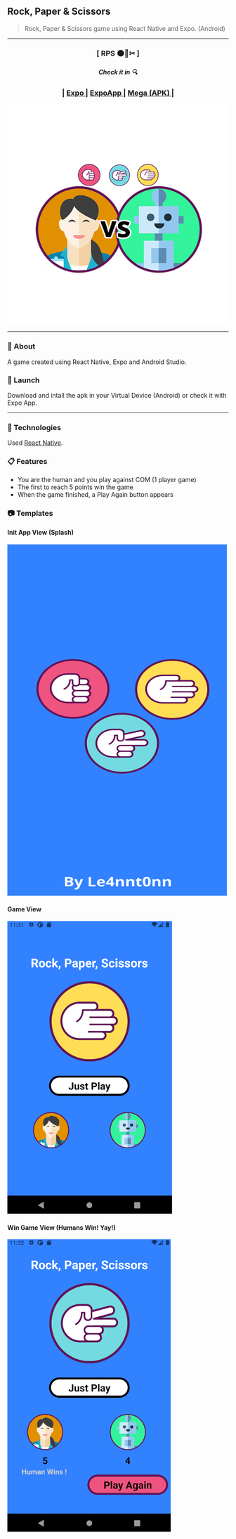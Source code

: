 ## Rock, Paper & Scissors

 > Rock, Paper & Scissors game using React Native and Expo. (Android)

 ***

 <div align="center">
    <h3>[ RPS 🌑🧻✂ ]<h3>
    <h5>Check it in 🔍</h5>
    <h3>
        <span> | </span>
         <a href="https://expo.dev/accounts/le4nnt0nn/projects/rps-rn/builds/ee949d79-21c5-4879-a39d-22d2fe684457">
            Expo
        </a>
        <span> | </span>
        <a href="https://expo.dev/@le4nnt0nn/rps-rn">
            ExpoApp
        </a>
        <span> | </span>
        <a href="https://mega.nz/file/1BwWhACJ#IL8e6Fi_RLTdbjhhJ8wmLnScJx3ronrK8pLHihjHOhA">
            Mega (APK)
        </a>
        <span> | </span>
    </h3>
    <img src="./.docs/logo.png" alt="logo" width="500" height="500">
</div>
   
***

### 📄 About 

A game created using React Native, Expo and Android Studio. 

### 🚀 Launch

Download and intall the apk in your Virtual Device (Android) or check it with Expo App.


***

### 🧪 Technologies

Used [React Native](https://reactnative.dev/ "React Native Documentation").


### 📋 Features

* You are the human and you play against COM (1 player game)
* The first to reach 5 points win the game 
* When the game finished, a Play Again button appears
 
### 📷 Templates

#### Init App View (Splash)
<div>
 <img src="./.docs/splash.png" alt="splash" width="500" height="800">  
</div>
     
#### Game View
![Overview](./.docs/overview.png "Main View")     
     
#### Win Game View (Humans Win! Yay!)
![OverviewVictory](./.docs/overview2.png "Victory View")
